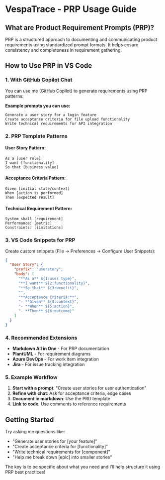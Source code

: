 # VespaTrace - PRP Usage Guide

## What are Product Requirement Prompts (PRP)?

PRP is a structured approach to documenting and communicating product requirements using standardized prompt formats. It helps ensure consistency and completeness in requirement gathering.

## How to Use PRP in VS Code

### 1. **With GitHub Copilot Chat**

You can use me (GitHub Copilot) to generate requirements using PRP patterns:

**Example prompts you can use:**
```
Generate a user story for a login feature
Create acceptance criteria for file upload functionality
Write technical requirements for API integration
```

### 2. **PRP Template Patterns**

#### User Story Pattern:
```
As a [user role]
I want [functionality] 
So that [business value]
```

#### Acceptance Criteria Pattern:
```
Given [initial state/context]
When [action is performed]
Then [expected result]
```

#### Technical Requirement Pattern:
```
System shall [requirement]
Performance: [metric]
Constraints: [limitations]
```

### 3. **VS Code Snippets for PRP**

Create custom snippets (File → Preferences → Configure User Snippets):

```json
{
  "User Story": {
    "prefix": "userstory",
    "body": [
      "**As a** ${1:user type}",
      "**I want** ${2:functionality}",
      "**So that** ${3:benefit}",
      "",
      "**Acceptance Criteria:**",
      "- **Given** ${4:context}",
      "- **When** ${5:action}",
      "- **Then** ${6:outcome}"
    ]
  }
}
```

### 4. **Recommended Extensions**

- **Markdown All in One** - For PRP documentation
- **PlantUML** - For requirement diagrams  
- **Azure DevOps** - For work item integration
- **Jira** - For issue tracking integration

### 5. **Example Workflow**

1. **Start with a prompt**: "Create user stories for user authentication"
2. **Refine with chat**: Ask for acceptance criteria, edge cases
3. **Document in markdown**: Use the PRD template
4. **Link to code**: Use comments to reference requirements

## Getting Started

Try asking me questions like:
- "Generate user stories for [your feature]"
- "Create acceptance criteria for [functionality]" 
- "Write technical requirements for [component]"
- "Help me break down [epic] into smaller stories"

The key is to be specific about what you need and I'll help structure it using PRP best practices!